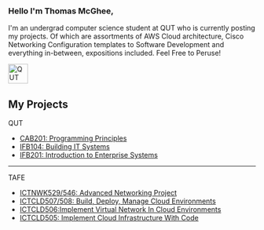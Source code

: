 ### Hello I'm Thomas McGhee, 
I'm an undergrad computer science student at QUT who is currently posting my projects. Of which are assortments of AWS Cloud architecture, Cisco Networking Configuration templates to Software Development and everything in-between, expositions included. Feel Free to Peruse!

<img src="https://www.qut.edu.au/__data/assets/image/0007/909781/qut-logo-og-1200.jpg" alt="QUT Logo" width="40">

## My Projects

QUT
- [CAB201: Programming Principles](https://github.com/tmcghe/QUT/blob/main/CAB201/README.md)
- [IFB104: Building IT Systems](https://github.com/tmcghe/QUT/blob/main/IFB104/README.md)
- [IFB201: Introduction to Enterprise Systems](https://github.com/tmcghe/QUT/blob/main/IFB201/README.md)
----
TAFE
- [ICTNWK529/546: Advanced Networking Project](https://github.com/tmcghe/tafe/tree/main/Case%20Studies/Networks/HelpYou/Readme.md)
- [ICTCLD507/508: Build, Deploy, Manage Cloud Environments](https://github.com/tmcghe/tafe/tree/main/Case%20Studies/GOSHOP)
- [ICTCLD506:Implement Virtual Network In Cloud Environments](https://github.com/tmcghe/tafe/blob/main/Case%20Studies/Cloud/Gorgeous%20Cupcakes/Readme.md)
- [ICTCLD505: Implement Cloud Infrastructure With Code](https://github.com/tmcghe/tafe/blob/main/Case%20Studies/Cloud/Daydreams%20Travel%20Agency/Cloud_Network_DayDream.pdf)
